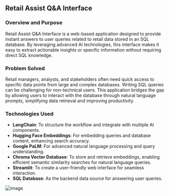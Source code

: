 ## Retail Assist Q&A Interface  

### Overview and Purpose  
Retail Assist Q&A Interface is a web-based application designed to provide instant answers to user queries related to retail data stored in an SQL database. By leveraging advanced AI technologies, this interface makes it easy to extract actionable insights or specific information without requiring direct SQL knowledge.  

### Problem Solved  
Retail managers, analysts, and stakeholders often need quick access to specific data points from large and complex databases. Writing SQL queries can be challenging for non-technical users. This application bridges the gap by allowing users to interact with the database through natural language prompts, simplifying data retrieval and improving productivity.  

### Technologies Used  
- **LangChain**: To structure the workflow and integrate with multiple AI components.  
- **Hugging Face Embeddings**: For embedding queries and database content, enhancing search accuracy.  
- **Google PaLM**: For advanced natural language processing and query understanding.
- **Chroma Vector Database**: To store and retrieve embeddings, enabling efficient semantic similarity searches for natural language queries.  
- **Streamlit**: To create a user-friendly web interface for seamless interaction.  
- **SQL Database**: As the backend data source for answering user queries.

![image](https://github.com/user-attachments/assets/7b001410-faaa-4e40-8605-20b4a96738d1)

